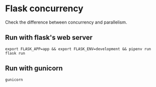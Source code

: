# Flask concurrency

Check the difference between concurrency and parallelism.

## Run with flask's web server

`export FLASK_APP=app && export FLASK_ENV=development && pipenv run flask run`

## Run with gunicorn

`gunicorn`
